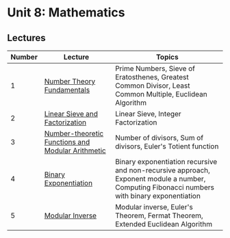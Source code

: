 # Unit 8: Mathematics

## Lectures
| Number     | Lecture | Topics
| ----------- | ----------- |---------
| 1      | [Number Theory Fundamentals](https://github.com/CPCFI-org/lectures/tree/main/8-Mathematics/Lecture-1-Number-Theory-Fundamentals)  | Prime Numbers, Sieve of Eratosthenes, Greatest Common Divisor, Least Common Multiple, Euclidean Algorithm
| 2      | [Linear Sieve and Factorization](https://github.com/CPCFI-org/lectures/tree/main/8-Mathematics/Lecture-2-Linear-Sieve-and-Factorization)  | Linear Sieve, Integer Factorization 
| 3 | [Number-theoretic Functions and Modular Arithmetic](https://github.com/CPCFI-org/lectures/tree/main/8-Mathematics/Lecture-3-NT-Functions-and-Modular-Arithmetic) | Number of divisors, Sum of divisors, Euler's Totient function
| 4 | [Binary Exponentiation](https://github.com/CPCFI-org/lectures/tree/main/8-Mathematics/Lecture-4-Binary-Exponentiation) | Binary exponentiation recursive and non-recursive approach, Exponent module a number, Computing Fibonacci numbers with binary exponentiation
| 5 | [Modular Inverse](https://github.com/CPCFI-org/lectures/tree/main/8-Mathematics/Lecture-5-Modular-Inverse) | Modular inverse, Euler's Theorem, Fermat Theorem, Extended Euclidean Algorithm


